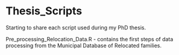 # Thesis_Scripts
Starting to share each script used during my PhD thesis. 

Pre_processing_Relocation_Data.R - contains the first steps of data processing from the Municipal Database of Relocated families.
